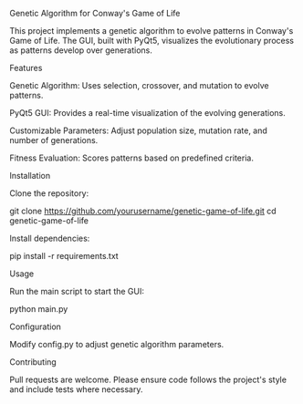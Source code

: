 Genetic Algorithm for Conway's Game of Life

This project implements a genetic algorithm to evolve patterns in Conway's Game of Life. The GUI, built with PyQt5, visualizes the evolutionary process as patterns develop over generations.

Features

Genetic Algorithm: Uses selection, crossover, and mutation to evolve patterns.

PyQt5 GUI: Provides a real-time visualization of the evolving generations.

Customizable Parameters: Adjust population size, mutation rate, and number of generations.

Fitness Evaluation: Scores patterns based on predefined criteria.

Installation

Clone the repository:

git clone https://github.com/yourusername/genetic-game-of-life.git
cd genetic-game-of-life

Install dependencies:

pip install -r requirements.txt

Usage

Run the main script to start the GUI:

python main.py

Configuration

Modify config.py to adjust genetic algorithm parameters.

Contributing

Pull requests are welcome. Please ensure code follows the project's style and include tests where necessary.
